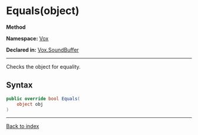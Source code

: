 # Equals(object)

**Method**

**Namespace:** [Vox](Vox.md)

**Declared in:** [Vox.SoundBuffer](Vox.SoundBuffer.md)

------



Checks the object for equality.


## Syntax

```csharp
public override bool Equals(
	object obj
)
```

------

[Back to index](index.md)